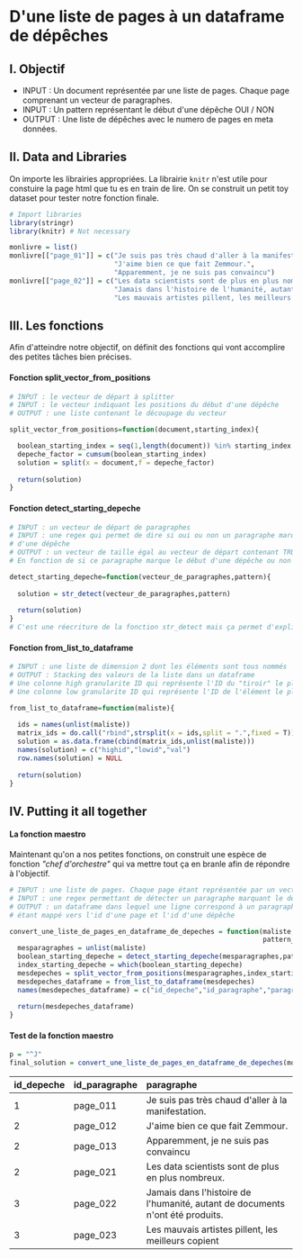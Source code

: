 D'une liste de pages à un dataframe de dépêches
================

I. Objectif
-----------

-   INPUT : Un document représentée par une liste de pages. Chaque page comprenant un vecteur de paragraphes.
-   INPUT : Un pattern représentant le début d'une dépêche OUI / NON
-   OUTPUT : Une liste de dépêches avec le numero de pages en meta données.

II. Data and Libraries
----------------------

On importe les librairies appropriées. La librairie `knitr` n'est utile pour constuire la page html que tu es en train de lire. On se construit un petit toy dataset pour tester notre fonction finale.

``` r
# Import libraries
library(stringr)
library(knitr) # Not necessary

monlivre = list()
monlivre[["page_01"]] = c("Je suis pas très chaud d'aller à la manifestation.",
                          "J'aime bien ce que fait Zemmour.",
                          "Apparemment, je ne suis pas convaincu")
monlivre[["page_02"]] = c("Les data scientists sont de plus en plus nombreux.",
                          "Jamais dans l'histoire de l'humanité, autant de documents n'ont été produits.",
                          "Les mauvais artistes pillent, les meilleurs copient")
```

III. Les fonctions
------------------

Afin d'atteindre notre objectif, on définit des fonctions qui vont accomplire des petites tâches bien précises.

#### Fonction split\_vector\_from\_positions

``` r
# INPUT : le vecteur de départ à splitter
# INPUT : le vecteur indiquant les positions du début d'une dépêche
# OUTPUT : une liste contenant le découpage du vecteur

split_vector_from_positions=function(document,starting_index){

  boolean_starting_index = seq(1,length(document)) %in% starting_index
  depeche_factor = cumsum(boolean_starting_index)
  solution = split(x = document,f = depeche_factor)
  
  return(solution)
}
```

#### Fonction detect\_starting\_depeche

``` r
# INPUT : un vecteur de départ de paragraphes
# INPUT : une regex qui permet de dire si oui ou non un paragraphe marque le début
# d'une dépêche
# OUTPUT : un vecteur de taille égal au vecteur de départ contenant TRUE ou FALSE
# En fonction de si ce paragraphe marque le début d'une dépêche ou non

detect_starting_depeche=function(vecteur_de_paragraphes,pattern){
  
  solution = str_detect(vecteur_de_paragraphes,pattern)
  
  return(solution)
}
# C'est une réecriture de la fonction str_detect mais ça permet d'expliquer la démarche générale.
```

#### Fonction from\_list\_to\_dataframe

``` r
# INPUT : une liste de dimension 2 dont les éléments sont tous nommés
# OUTPUT : Stacking des valeurs de la liste dans un dataframe
# Une colonne high granularite ID qui représente l'ID du "tiroir" le plus haut dans la hierarchie
# Une colonne low granularite ID qui représente l'ID de l'élément le plus bas dans la hiérarchie 

from_list_to_dataframe=function(maliste){
  
  ids = names(unlist(maliste))
  matrix_ids = do.call("rbind",strsplit(x = ids,split = ".",fixed = T))
  solution = as.data.frame(cbind(matrix_ids,unlist(maliste)))
  names(solution) = c("highid","lowid","val")
  row.names(solution) = NULL
  
  return(solution)
}
```

IV. Putting it all together
---------------------------

#### La fonction maestro

Maintenant qu'on a nos petites fonctions, on construit une espèce de fonction *"chef d'orchestre"* qui va mettre tout ça en branle afin de répondre à l'objectif.

``` r
# INPUT : une liste de pages. Chaque page étant représentée par un vecteur de paragraphe
# INPUT : une regex permettant de détecter un paragraphe marquant le début d'une dépêche
# OUTPUT : un dataframe dans lequel une ligne correspond à un paragraphe. Chaque paragraphe
# étant mappé vers l'id d'une page et l'id d'une dépêche

convert_une_liste_de_pages_en_dataframe_de_depeches = function(maliste,
                                                               pattern_to_detect_starting_depeche){
  mesparagraphes = unlist(maliste)
  boolean_starting_depeche = detect_starting_depeche(mesparagraphes,pattern_to_detect_starting_depeche)
  index_starting_depeche = which(boolean_starting_depeche)
  mesdepeches = split_vector_from_positions(mesparagraphes,index_starting_depeche)
  mesdepeches_dataframe = from_list_to_dataframe(mesdepeches)
  names(mesdepeches_dataframe) = c("id_depeche","id_paragraphe","paragraphe")
  
  return(mesdepeches_dataframe)
}
```

#### Test de la fonction maestro

``` r
p = "^J"
final_solution = convert_une_liste_de_pages_en_dataframe_de_depeches(monlivre,p)
```

| id\_depeche | id\_paragraphe | paragraphe                                                                    |
|:------------|:---------------|:------------------------------------------------------------------------------|
| 1           | page\_011      | Je suis pas très chaud d'aller à la manifestation.                            |
| 2           | page\_012      | J'aime bien ce que fait Zemmour.                                              |
| 2           | page\_013      | Apparemment, je ne suis pas convaincu                                         |
| 2           | page\_021      | Les data scientists sont de plus en plus nombreux.                            |
| 3           | page\_022      | Jamais dans l'histoire de l'humanité, autant de documents n'ont été produits. |
| 3           | page\_023      | Les mauvais artistes pillent, les meilleurs copient                           |
